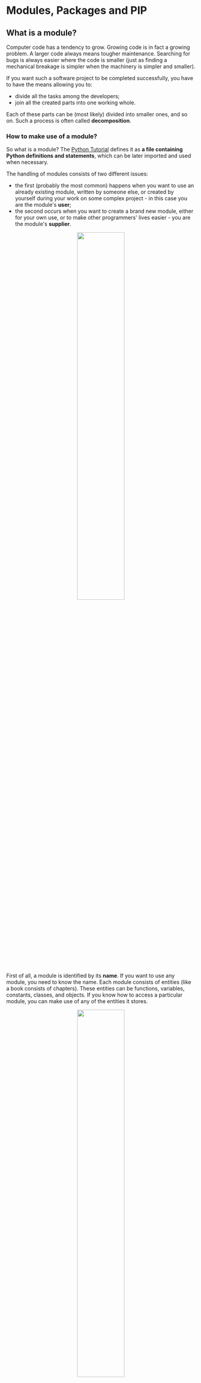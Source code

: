 # Modules, Packages and PIP

## What is a module?
Computer code has a tendency to grow. Growing code is in fact a growing problem. A larger code always means tougher maintenance. Searching for bugs is always easier where the code is smaller (just as finding a mechanical breakage is simpler when the machinery is simpler and smaller).

If you want such a software project to be completed successfully, you have to have the means allowing you to:

- divide all the tasks among the developers;
- join all the created parts into one working whole.

Each of these parts can be (most likely) divided into smaller ones, and so on. Such a process is often called **decomposition**.

### How to make use of a module?
So what is a module? The [Python Tutorial](https://docs.python.org/3/tutorial/modules.html) defines it as **a file containing Python definitions and statements**, which can be later imported and used when necessary.

The handling of modules consists of two different issues:

- the first (probably the most common) happens when you want to use an already existing module, written by someone else, or created by yourself during your work on some complex project - in this case you are the module's **user**;
- the second occurs when you want to create a brand new module, either for your own use, or to make other programmers' lives easier - you are the module's **supplier**.

<p align="center">
    <img width="50%" height="50%" src="images/user_supplier.png">
</p>

First of all, a module is identified by its **name**. If you want to use any module, you need to know the name. Each module consists of entities (like a book consists of chapters). These entities can be functions, variables, constants, classes, and objects. If you know how to access a particular module, you can make use of any of the entities it stores.

<p align="center">
    <img width="50%" height="50%" src="images/math_module.png">
</p>

Let's start the discussion with one of the most frequently used modules, named `math`. Its name speaks for itself - the module contains a rich collection of entities (not only functions) which enable a programmer to effectively implement calculations demanding the use of mathematical functions, like `sin()` or `log()`.

## Importing a module
To make a module usable, you must **import** it (think of it like of taking a book off the shelf). Importing a module is done by an instruction named `import`. Note: `import` is also a keyword (with all the consequences of this fact).

<p align="center">
    <img width="50%" height="50%" src="images/import.png">
</p>

Let's assume that you want to use two entities provided by the `math` module:
- a symbol (constant) representing a precise (as precise as possible using double floating-point arithmetic) value of π (although using a Greek letter to name a variable is fully possible in Python, the symbol is named **pi** - it's a more convenient solution, especially for that part of the world which neither has nor is going to use a Greek keyboard)
- a function named `sin()` (the computer equivalent of the mathematical sine function)

Both these entities are available through the `math` module, but the way in which you can use them strongly depends on how the import has been done.

The simplest way to import a particular module is to use the import instruction as follows:
```python
import math
```
The clause contains:
- the `import` keyword;
- the **name of the module** which is subject to import.

The instruction may be located anywhere in your code, but it must be placed **before the first use of any of the module's entities**.

If you want to (or have to) import more than one module, you can do it by repeating the `import` clause (preferred):
```python
import math
import sys
```
or by listing the modules after the `import` keyword, like here:
```python
import math, sys
```
The instruction imports two modules, first the one named `math` and then the second named `sys`.

The modules' list may be arbitrarily long.

### namespace

A **namespace** is a space (understood in a non-physical context) in which some names exist and the names don't conflict with each other (i.e., there are not two different objects of the same name). We can say that each social group is a namespace - the group tends to name each of its members in a unique way (e.g., parents won't give their children the same first names).

<p align="center">
    <img src="images/namespace_concept.png">
</p>

This uniqueness may be achieved in many ways, e.g., by using nicknames along with the first names (it will work inside a small group like a class in a school) or by assigning special identifiers to all members of the group (the US Social Security Number is a good example of such practice).

**Inside a certain namespace, each name must remain unique.** This may mean that some names may disappear when any other entity of an already known name enters the namespace. We'll show you how it works and how to control it, but first, let's return to imports.

If the module of a specified name **exists and is accessible** (a module is in fact a **Python source file**), Python imports its contents, i.e., **all the names defined in the module become known**, but they don't enter your code's namespace.

This means that you can have your own entities named `sin` or `pi` and they won't be affected by the import in any way.

<p align="center">
    <img src="images/math_pi.png">
</p>

At this point, you may be wondering how to access the `pi` coming from the `math` module.

To do this, you have to qualify the `pi` with the name of its original module.
```python
math.pi
math.sin
```
It's simple, you put:
- the **name of the module** (e.g., `math`)
- a **dot** (i.e., `.`)
- the **name of the entity** (e.g., `pi`)

Such a form clearly indicates the namespace in which the name exists.

> [!NOTE]
> Using this qualification is **compulsory** if a module has been imported by the import module instruction. It doesn't matter if any of the names from your code and from the module's namespace are in conflict or not.

### Importing a module
This first example won't be very advanced - we just want to print the value of **sin(½π)**.
```python
import math
print(math.sin(math.pi/2))
```
The code outputs the expected value: `1.0`.

> [!NOTE]
> Removing any of the two qualifications will make the code erroneous. There is no other way to enter math's namespace if you did the following:
>```python
>import math
>```

Now we're going to show you how the two namespaces (yours and the module's one) can coexist.
```python
import math


def sin(x):
    if 2 * x == pi:
        return 0.99999999
    else:
        return None


pi = 3.14

print(sin(pi/2))
print(math.sin(math.pi/2))
```
We've defined our own `pi` and `sin` here.

Run the program. The code should produce the following output:
```
0.99999999
1.0
```

As you can see, the entities don't affect each other.

### Importing a module: `from`
In the second method, the `import`'s syntax precisely points out which module's entity (or entities) are acceptable in the code:
```python
from math import pi
```
The instruction consists of the following elements:
- the `from` keyword;
- the **name of the module** to be (selectively) imported;
- the `import` keyword;
- the **name or list of names of the entity/entities** which are being imported into the namespace.

The instruction has this effect:
- the listed entities (and only those ones) are **imported from the indicated module**;
- the names of the imported entities are **accessible without qualification**.

> [!IMPORTANT]
> No other entities are imported. Moreover, you cannot import additional entities using a qualification - a line like this one:
>
> ```print(math.e)```

will cause an error (`e` is Euler's number: 2.71828...)

Let's rewrite the previous script to incorporate the new technique.

Here it is:
```python
from math import sin, pi

print(sin(pi/2))
```


The output should be the same as previously, as in fact we've used the same entities as before: `1.0`.

```python
from math import sin, pi

print(sin(pi / 2))

pi = 3.14


def sin(x):
    if 2 * x == pi:
        return 0.99999999
    else:
        return None


print(sin(pi / 2))
```
- line 1: carry out the selective import;
- line 3: make use of the imported entities and get the expected result (`1.0`)
- lines 5 through 12: redefine the meaning of `pi` and `sin` - in effect, they supersede the original (imported) definitions within the code's namespace;
- line 15: get `0.99999999`, which confirms our conclusions.

Let's do another test. Look at the code below:
```python
pi = 3.14


def sin(x):
    if 2 * x == pi:
        return 0.99999999
    else:
        return None


print(sin(pi / 2))

from math import sin, pi

print(sin(pi / 2))
```
Here, we've reversed the sequence of the code's operations:
- lines 1 through 8: define our own `pi` and `sin`;
- line 11: make use of them (`0.99999999` appears on the screen)
- line 13: carry out the import - the imported symbols **supersede their previous definitions within the namespace**;
- line 15: get `1.0` as a result.

### Importing a module: *
In the third method, the `import`'s syntax is a more aggressive form of the previously presented one:
```python
from module import *
```
As you can see, the name of an entity (or the list of entities' names) is replaced with a single asterisk (`*`).

Such an instruction **imports all entities from the indicated module**.

Is it convenient? Yes, it is, as it relieves you of the duty of enumerating all the names you need.

Is it unsafe? Yes, it is - unless you know all the names provided by the module, **you may not be able to avoid name conflicts**. Treat this as a temporary solution, and try not to use it in regular code.


### Importing a module: the as keyword
If you use the import module variant and you don't like a particular module's name (e.g., it's the same as one of your already defined entities, so qualification becomes troublesome) you can give it any name you like - this is called **aliasing**.

Aliasing causes the module to be identified under a different name than the original. This may shorten the qualified names, too.

Creating an alias is done together with importing the module, and demands the following form of the import instruction:
```python
import module as alias
```
The "module" identifies the original module's name while the "alias" is the name you wish to use instead of the original.

Note: `as` is a keyword.

If you need to change the word `math`, you can introduce your own name, just like in the example:
```python
import math as m

print(m.sin(m.pi/2))
```
> [!WARNING]
>After successful execution of an aliased import, the **original module name becomes inaccessible** and must not be used.

In turn, when you use the `from module import name` variant and you need to change the entity's name, you make an alias for the entity. This will cause the name to be replaced by the alias you choose.

This is how it can be done:
```python
from module import name as alias
```
As previously, the original (unaliased) name becomes inaccessible.

The phrase `name as alias` can be repeated - use commas to separate the multiplied phrases, like this:
```python
from module import n as a, m as b, o as c
```
The example may look a bit weird, but it works:
```python
from math import pi as PI, sin as sine

print(sine(PI/2))
```